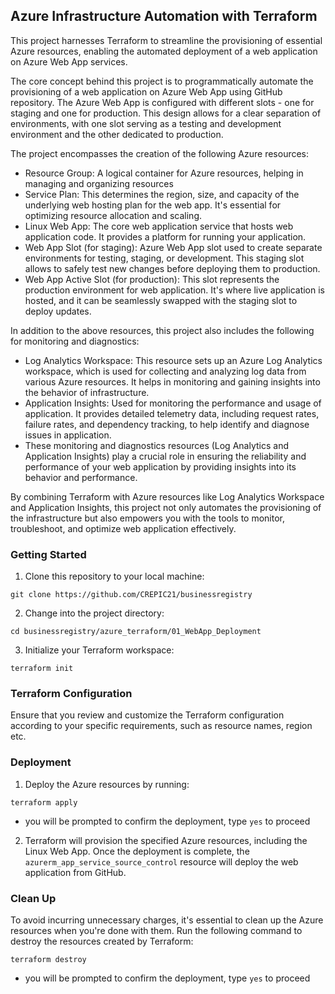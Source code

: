 ## Azure Infrastructure Automation with Terraform

This project harnesses Terraform to streamline the provisioning of essential Azure resources, enabling the automated deployment of a web application on Azure Web App services.

The core concept behind this project is to programmatically automate the provisioning of a web application on Azure Web App using GitHub repository. The Azure Web App is configured with different slots - one for staging and one for production. This design allows for a clear separation of environments, with one slot serving as a testing and development environment and the other dedicated to production.

The project encompasses the creation of the following Azure resources:
- Resource Group: A logical container for Azure resources, helping in managing and organizing resources
- Service Plan: This determines the region, size, and capacity of the underlying web hosting plan for the web app. It's essential for optimizing resource allocation and scaling.
- Linux Web App: The core web application service that hosts web application code. It provides a platform for running your application.
- Web App Slot (for staging): Azure Web App slot used to create separate environments for testing, staging, or development. This staging slot allows to safely test new changes before deploying them to production.
- Web App Active Slot (for production): This slot represents the production environment for web application. It's where live application is hosted, and it can be seamlessly swapped with the staging slot to deploy updates.

In addition to the above resources, this project also includes the following for monitoring and diagnostics:
- Log Analytics Workspace: This resource sets up an Azure Log Analytics workspace, which is used for collecting and analyzing log data from various Azure resources. It helps in monitoring and gaining insights into the behavior of infrastructure.
- Application Insights: Used for monitoring the performance and usage of application. It provides detailed telemetry data, including request rates, failure rates, and dependency tracking, to help identify and diagnose issues in application.
- These monitoring and diagnostics resources (Log Analytics and Application Insights) play a crucial role in ensuring the reliability and performance of your web application by providing insights into its behavior and performance.

By combining Terraform with Azure resources like Log Analytics Workspace and Application Insights, this project not only automates the provisioning of the infrastructure but also empowers you with the tools to monitor, troubleshoot, and optimize web application effectively.

### Getting Started
1. Clone this repository to your local machine:
```shell
git clone https://github.com/CREPIC21/businessregistry
```
2. Change into the project directory:
```shell
cd businessregistry/azure_terraform/01_WebApp_Deployment
```
3. Initialize your Terraform workspace:
```shell
terraform init
```
### Terraform Configuration
Ensure that you review and customize the Terraform configuration according to your specific requirements, such as resource names, region etc.

### Deployment
1. Deploy the Azure resources by running:
```shell
terraform apply
```
- you will be prompted to confirm the deployment, type `yes` to proceed

2. Terraform will provision the specified Azure resources, including the Linux Web App. Once the deployment is complete, the `azurerm_app_service_source_control` resource will deploy the web application from GitHub.

### Clean Up
To avoid incurring unnecessary charges, it's essential to clean up the Azure resources when you're done with them. Run the following command to destroy the resources created by Terraform:
```shell
terraform destroy
```
- you will be prompted to confirm the deployment, type `yes` to proceed
